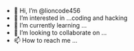 - 👋 Hi, I’m @lioncode456
- 👀 I’m interested in ...coding and hacking
- 🌱 I’m currently learning ...
- 💞️ I’m looking to collaborate on ...
- 📫 How to reach me ...

<!---
lioncode456/lioncode456 is a ✨ special ✨ repository because its `README.md` (this file) appears on your GitHub profile.
You can click the Preview link to take a look at your changes.
--->
